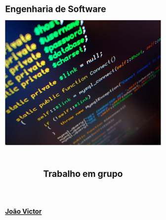 # Engenharia de Software

<img src="en.jpg"> 
<br>
<br>
<br>

<h1>
 <p align ="center">Trabalho em grupo</p>
 <br>
 </h1>
 <h2>
 <a href="https://github.com/jvpererinha">  João Victor</a>
</h2>